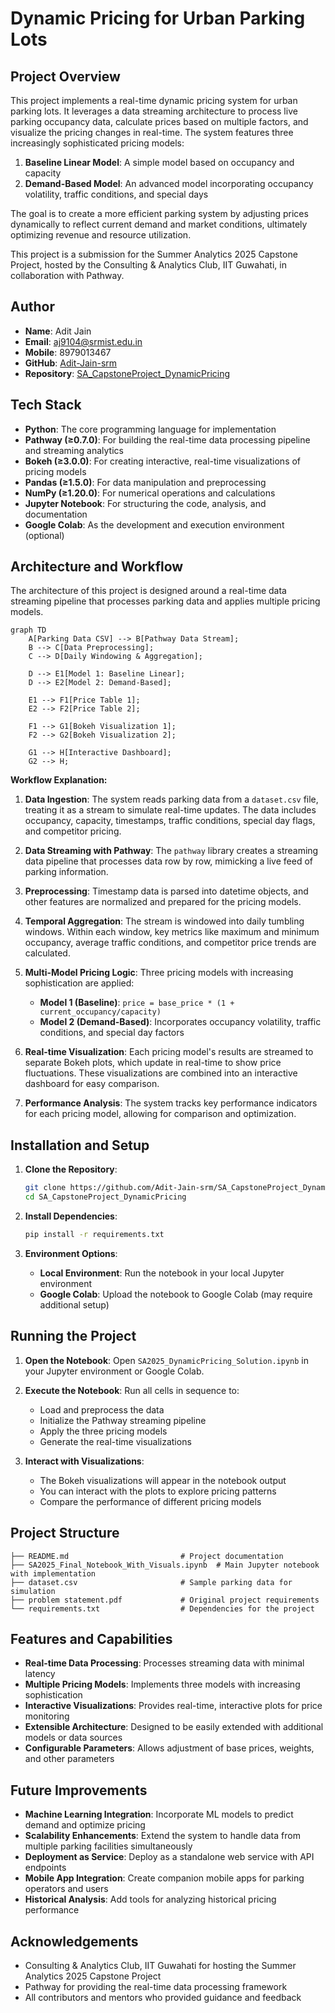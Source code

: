 # Dynamic Pricing for Urban Parking Lots

## Project Overview

This project implements a real-time dynamic pricing system for urban parking lots. It leverages a data streaming architecture to process live parking occupancy data, calculate prices based on multiple factors, and visualize the pricing changes in real-time. The system features three increasingly sophisticated pricing models:

1. **Baseline Linear Model**: A simple model based on occupancy and capacity
2. **Demand-Based Model**: An advanced model incorporating occupancy volatility, traffic conditions, and special days

The goal is to create a more efficient parking system by adjusting prices dynamically to reflect current demand and market conditions, ultimately optimizing revenue and resource utilization.

This project is a submission for the Summer Analytics 2025 Capstone Project, hosted by the Consulting & Analytics Club, IIT Guwahati, in collaboration with Pathway.

## Author

- **Name**: Adit Jain
- **Email**: aj9104@srmist.edu.in
- **Mobile**: 8979013467
- **GitHub**: [Adit-Jain-srm](https://github.com/Adit-Jain-srm)
- **Repository**: [SA_CapstoneProject_DynamicPricing](https://github.com/Adit-Jain-srm/SA_CapstoneProject_DynamicPricing)

## Tech Stack

- **Python**: The core programming language for implementation
- **Pathway (≥0.7.0)**: For building the real-time data processing pipeline and streaming analytics
- **Bokeh (≥3.0.0)**: For creating interactive, real-time visualizations of pricing models
- **Pandas (≥1.5.0)**: For data manipulation and preprocessing
- **NumPy (≥1.20.0)**: For numerical operations and calculations
- **Jupyter Notebook**: For structuring the code, analysis, and documentation
- **Google Colab**: As the development and execution environment (optional)

## Architecture and Workflow

The architecture of this project is designed around a real-time data streaming pipeline that processes parking data and applies multiple pricing models.

```mermaid
graph TD
    A[Parking Data CSV] --> B[Pathway Data Stream];
    B --> C[Data Preprocessing];
    C --> D[Daily Windowing & Aggregation];
    
    D --> E1[Model 1: Baseline Linear];
    D --> E2[Model 2: Demand-Based];
    
    E1 --> F1[Price Table 1];
    E2 --> F2[Price Table 2];
    
    F1 --> G1[Bokeh Visualization 1];
    F2 --> G2[Bokeh Visualization 2];
    
    G1 --> H[Interactive Dashboard];
    G2 --> H;
```

**Workflow Explanation:**

1. **Data Ingestion**: The system reads parking data from a `dataset.csv` file, treating it as a stream to simulate real-time updates. The data includes occupancy, capacity, timestamps, traffic conditions, special day flags, and competitor pricing.

2. **Data Streaming with Pathway**: The `pathway` library creates a streaming data pipeline that processes data row by row, mimicking a live feed of parking information.

3. **Preprocessing**: Timestamp data is parsed into datetime objects, and other features are normalized and prepared for the pricing models.

4. **Temporal Aggregation**: The stream is windowed into daily tumbling windows. Within each window, key metrics like maximum and minimum occupancy, average traffic conditions, and competitor price trends are calculated.

5. **Multi-Model Pricing Logic**: Three pricing models with increasing sophistication are applied:
   - **Model 1 (Baseline)**: `price = base_price * (1 + current_occupancy/capacity)`
   - **Model 2 (Demand-Based)**: Incorporates occupancy volatility, traffic conditions, and special day factors

6. **Real-time Visualization**: Each pricing model's results are streamed to separate Bokeh plots, which update in real-time to show price fluctuations. These visualizations are combined into an interactive dashboard for easy comparison.

7. **Performance Analysis**: The system tracks key performance indicators for each pricing model, allowing for comparison and optimization.

## Installation and Setup

1. **Clone the Repository**:
   ```bash
   git clone https://github.com/Adit-Jain-srm/SA_CapstoneProject_DynamicPricing.git
   cd SA_CapstoneProject_DynamicPricing
   ```

2. **Install Dependencies**:
   ```bash
   pip install -r requirements.txt
   ```

3. **Environment Options**:
   - **Local Environment**: Run the notebook in your local Jupyter environment
   - **Google Colab**: Upload the notebook to Google Colab (may require additional setup)

## Running the Project

1. **Open the Notebook**:
   Open `SA2025_DynamicPricing_Solution.ipynb` in your Jupyter environment or Google Colab.

2. **Execute the Notebook**:
   Run all cells in sequence to:
   - Load and preprocess the data
   - Initialize the Pathway streaming pipeline
   - Apply the three pricing models
   - Generate the real-time visualizations

3. **Interact with Visualizations**:
   - The Bokeh visualizations will appear in the notebook output
   - You can interact with the plots to explore pricing patterns
   - Compare the performance of different pricing models

## Project Structure

```
├── README.md                         # Project documentation
├── SA2025_Final_Notebook_With_Visuals.ipynb  # Main Jupyter notebook with implementation
├── dataset.csv                       # Sample parking data for simulation
├── problem statement.pdf             # Original project requirements
└── requirements.txt                  # Dependencies for the project
```

## Features and Capabilities

- **Real-time Data Processing**: Processes streaming data with minimal latency
- **Multiple Pricing Models**: Implements three models with increasing sophistication
- **Interactive Visualizations**: Provides real-time, interactive plots for price monitoring
- **Extensible Architecture**: Designed to be easily extended with additional models or data sources
- **Configurable Parameters**: Allows adjustment of base prices, weights, and other parameters

## Future Improvements

- **Machine Learning Integration**: Incorporate ML models to predict demand and optimize pricing
- **Scalability Enhancements**: Extend the system to handle data from multiple parking facilities simultaneously
- **Deployment as Service**: Deploy as a standalone web service with API endpoints
- **Mobile App Integration**: Create companion mobile apps for parking operators and users
- **Historical Analysis**: Add tools for analyzing historical pricing performance

## Acknowledgements

- Consulting & Analytics Club, IIT Guwahati for hosting the Summer Analytics 2025 Capstone Project
- Pathway for providing the real-time data processing framework
- All contributors and mentors who provided guidance and feedback
